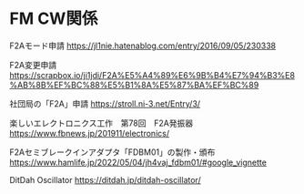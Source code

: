 # FM CW関係


F2Aモード申請
https://jl1nie.hatenablog.com/entry/2016/09/05/230338

F2A変更申請
https://scrapbox.io/ji1jdi/F2A%E5%A4%89%E6%9B%B4%E7%94%B3%E8%AB%8B%EF%BC%88%E5%B1%8A%E5%87%BA%EF%BC%89

社団局の「F2A」申請
https://stroll.ni-3.net/Entry/3/

楽しいエレクトロニクス工作　第78回　F2A発振器
https://www.fbnews.jp/201911/electronics/

F2Aセミブレークインアダプタ「FDBM01」の製作・頒布
https://www.hamlife.jp/2022/05/04/jh4vaj_fdbm01/#google_vignette

DitDah Oscillator
https://ditdah.jp/ditdah-oscillator/


